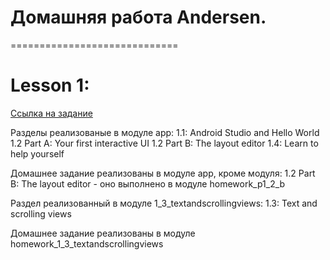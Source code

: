 # Домашняя работа Andersen.
=============================

# Lesson 1:
[Ссылка на задание](https://developer.android.com/courses/fundamentals-training/toc-v2)

Разделы реализованые в модуле app:
1.1: Android Studio and Hello World
1.2 Part A: Your first interactive UI
1.2 Part B: The layout editor
1.4: Learn to help yourself

Домашнее задание реализованы в модуле app, кроме модуля:
1.2 Part B: The layout editor - оно выполнено  в модуле homework_p1_2_b

Раздел реализованный в модуле 1_3_textandscrollingviews:
1.3: Text and scrolling views

Домашнее задание реализованы в модуле homework_1_3_textandscrollingviews

